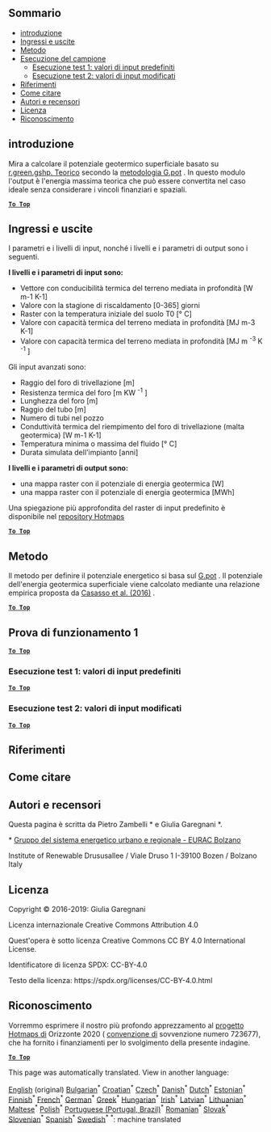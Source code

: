 <h2> Sommario </h2><ul><li> <a href="#introduction">introduzione</a> </li><li> <a href="#inputs-and-outputs">Ingressi e uscite</a> </li><li> <a href="#method">Metodo</a> </li><li> <a href="#sample-run">Esecuzione del campione</a> <ul><li> <a href="#test-run-1-default-input-values">Esecuzione test 1: valori di input predefiniti</a> </li><li> <a href="#test-run-2-modified-input-values">Esecuzione test 2: valori di input modificati</a> </li></ul></li><li> <a href="#references">Riferimenti</a> </li><li> <a href="#how-to-cite">Come citare</a> </li><li> <a href="#authors-and-reviewers">Autori e recensori</a> </li><li> <a href="#license">Licenza</a> </li><li> <a href="#acknowledgement">Riconoscimento</a> </li></ul><h2> introduzione </h2><p> Mira a calcolare il potenziale geotermico superficiale basato su <a href="https://grass.osgeo.org/grass76/manuals/addons/r.green.gshp.theoretical.html">r.green.gshp. Teorico</a> secondo la <a href="https://www.sciencedirect.com/science/article/pii/S0360544216303358">metodologia G.pot</a> . In questo modulo l'output è l'energia massima teorica che può essere convertita nel caso ideale senza considerare i vincoli finanziari e spaziali. </p><p><ins> <code><strong><a href="#table-of-contents">To Top</a></strong></code> </ins> </p><h2> Ingressi e uscite </h2><p> I parametri e i livelli di input, nonché i livelli e i parametri di output sono i seguenti. </p><p> <strong>I livelli e i parametri di input sono:</strong> </p><ul><li> Vettore con conducibilità termica del terreno mediata in profondità [W m-1 K-1] </li><li> Valore con la stagione di riscaldamento [0-365] giorni </li><li> Raster con la temperatura iniziale del suolo T0 [° C] </li><li> Valore con capacità termica del terreno mediata in profondità [MJ m-3 K-1] </li><li> Valore con capacità termica del terreno mediata in profondità [MJ m <sup>-3</sup> K <sup>-1</sup> ] </li></ul><p> Gli input avanzati sono: </p><ul><li> Raggio del foro di trivellazione [m] </li><li> Resistenza termica del foro [m KW <sup>-1</sup> ] </li><li> Lunghezza del foro [m] </li><li> Raggio del tubo [m] </li><li> Numero di tubi nel pozzo </li><li> Conduttività termica del riempimento del foro di trivellazione (malta geotermica) [W m-1 K-1] </li><li> Temperatura minima o massima del fluido [° C] </li><li> Durata simulata dell'impianto [anni] </li></ul><p> <strong>I livelli e i parametri di output sono:</strong> </p><ul><li> una mappa raster con il potenziale di energia geotermica [W] </li><li> una mappa raster con il potenziale di energia geotermica [MWh] </li></ul><p> Una spiegazione più approfondita del raster di input predefinito è disponibile nel <a href="https://gitlab.com/hotmaps/potential/potential_geothermal_raster">repository Hotmaps</a> </p><p><ins> <code><strong><a href="#table-of-contents">To Top</a></strong></code> </ins> </p><h2> Metodo </h2><p> Il metodo per definire il potenziale energetico si basa sul <a href="https://www.sciencedirect.com/science/article/pii/S0360544216303358">G.pot</a> . Il potenziale dell'energia geotermica superficiale viene calcolato mediante una relazione empirica proposta da <a href="https://www.sciencedirect.com/science/article/pii/S0360544216303358">Casasso et al. (2016)</a> . </p><p><ins> <code><strong><a href="#table-of-contents">To Top</a></strong></code> </ins> </p><h2> Prova di funzionamento 1 </h2><p><ins> <code><strong><a href="#table-of-contents">To Top</a></strong></code> </ins> </p><h3> Esecuzione test 1: valori di input predefiniti </h3><p><ins> <code><strong><a href="#table-of-contents">To Top</a></strong></code> </ins> </p><h3> Esecuzione test 2: valori di input modificati </h3><p><ins> <code><strong><a href="#table-of-contents">To Top</a></strong></code> </ins> </p><h2> Riferimenti </h2><h2> Come citare </h2><h2> Autori e recensori </h2><p> Questa pagina è scritta da Pietro Zambelli * e Giulia Garegnani *. </p><p> * <a href="http://www.eurac.edu/en/research/technologies/renewableenergy/researchfields/Pages/Energy-strategies-and-planning.aspx">Gruppo del sistema energetico urbano e regionale - EURAC Bolzano</a> </p><p> Institute of Renewable Drususallee / Viale Druso 1 I-39100 Bozen / Bolzano Italy </p><h2> Licenza </h2><p> Copyright © 2016-2019: Giulia Garegnani </p><p> Licenza internazionale Creative Commons Attribution 4.0 </p><p> Quest'opera è sotto licenza Creative Commons CC BY 4.0 International License. </p><p> Identificatore di licenza SPDX: CC-BY-4.0 </p><p> Testo della licenza: https://spdx.org/licenses/CC-BY-4.0.html </p><h2> Riconoscimento </h2><p> Vorremmo esprimere il nostro più profondo apprezzamento al <a href="https://www.hotmaps-project.eu">progetto Hotmaps di</a> Orizzonte 2020 ( <a href="https://www.hotmaps-project.eu">convenzione di</a> sovvenzione numero 723677), che ha fornito i finanziamenti per lo svolgimento della presente indagine. </p><p><ins> <code><strong><a href="#table-of-contents">To Top</a></strong></code> </ins> </p>

This page was automatically translated. View in another language:

[English](en-CM-Shallow-geothermal-potential) (original) [Bulgarian](bg-CM-Shallow-geothermal-potential)<sup>\*</sup> [Croatian](hr-CM-Shallow-geothermal-potential)<sup>\*</sup> [Czech](cs-CM-Shallow-geothermal-potential)<sup>\*</sup> [Danish](da-CM-Shallow-geothermal-potential)<sup>\*</sup> [Dutch](nl-CM-Shallow-geothermal-potential)<sup>\*</sup> [Estonian](et-CM-Shallow-geothermal-potential)<sup>\*</sup> [Finnish](fi-CM-Shallow-geothermal-potential)<sup>\*</sup> [French](fr-CM-Shallow-geothermal-potential)<sup>\*</sup> [German](de-CM-Shallow-geothermal-potential)<sup>\*</sup> [Greek](el-CM-Shallow-geothermal-potential)<sup>\*</sup> [Hungarian](hu-CM-Shallow-geothermal-potential)<sup>\*</sup> [Irish](ga-CM-Shallow-geothermal-potential)<sup>\*</sup>  [Latvian](lv-CM-Shallow-geothermal-potential)<sup>\*</sup> [Lithuanian](lt-CM-Shallow-geothermal-potential)<sup>\*</sup> [Maltese](mt-CM-Shallow-geothermal-potential)<sup>\*</sup> [Polish](pl-CM-Shallow-geothermal-potential)<sup>\*</sup> [Portuguese (Portugal, Brazil)](pt-CM-Shallow-geothermal-potential)<sup>\*</sup> [Romanian](ro-CM-Shallow-geothermal-potential)<sup>\*</sup> [Slovak](sk-CM-Shallow-geothermal-potential)<sup>\*</sup> [Slovenian](sl-CM-Shallow-geothermal-potential)<sup>\*</sup> [Spanish](es-CM-Shallow-geothermal-potential)<sup>\*</sup> [Swedish](sv-CM-Shallow-geothermal-potential)<sup>\*</sup>
<sup>\*</sup>: machine translated
